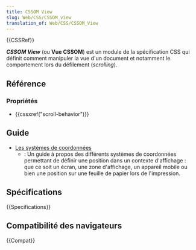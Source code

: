 ```yaml
---
title: CSSOM View
slug: Web/CSS/CSSOM_view
translation_of: Web/CSS/CSSOM_View
---
```


{{CSSRef}}

**_CSSOM View_** (ou **Vue CSSOM**) est un module de la spécification CSS qui définit comment manipuler la vue d'un document et notamment le comportement lors du défilement (_scrolling_).

## Référence

### Propriétés

- {{cssxref("scroll-behavior")}}

## Guide

- [Les systèmes de coordonnées](/fr/docs/Web/CSS/CSSOM_View/Systèmes_de_coordonnées)
  - : Un guide à propos des différents systèmes de coordonnées permettant de définir une position dans un contexte d'affichage : que ce soit un écran, une zone d'affichage, un appareil mobile ou bien une position sur une feuille de papier lors de l'impression.

## Spécifications

{{Specifications}}

## Compatibilité des navigateurs

{{Compat}}
